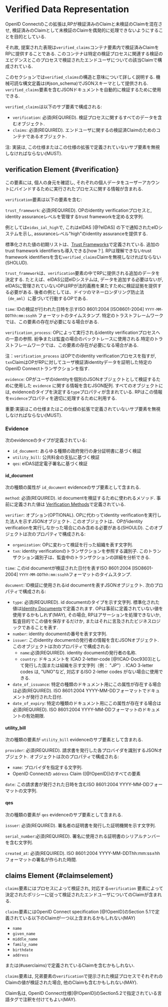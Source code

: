 # Verified Data Representation 

OpenID Connectのこの拡張は,RPが検証済みのClaimと未検証のClaimを混在させ, 検証済みのClaimとして未検証のClaimを偶発的に処理できないようにすることを目的としている.

それ故, 提案された表現は`verified_claims`コンテナ要素内で検証済みClaimをRPに提供することである. このコンテナは特定の検証プロセスに関連する検証のエビデンスとこのプロセスで検証されたエンドユーザについての該当Claimで構成されている.

このセクションでは`verified_claims`の構造と意味について詳しく説明する. 機械可読な構文定義は(#json_schema)でJSONスキーマとして提供される. `verified_claims`要素を含むJSONドキュメントを自動的に検証するために使用できる.

`verified_claims`は以下のサブ要素で構成される:

* `verification`: 必須(REQUIRED). 検証プロセスに関するすべてのデータを含むオブジェクト.
* `claims`: 必須(REQUIRED). エンドユーザに関するの検証済Claimのためのコンテナであるオブジェクト.

注: 実装は, この仕様またはこの仕様の拡張で定義されていないサブ要素を無視しなければならない(MUST).

## verification Element {#verification}

この要素には, 個人の身元を確認し, それぞれの個人データをユーザーアカウントにバインドするために実行されたプロセスに関する情報が含まれる.

`verification`要素は以下の要素を含む:

`trust_framework`: 必須(REQUIRED). OPのidentity verificationプロセスと, identity assuranceレベルを管理するtrust frameworkを定める文字列.

例としては`eidas_ial_high`で, これはeIDAS [@?eIDAS] の下で通知されたeIDシステムを示し, assuranceレベル"high"のidentity assuranceを提供する.

標準化された値の初期リストは、[Trust Frameworks](#predefined_values_tf)で定義されている. 追加のtrust framework identifiersも導入できる[how？]. RPは理解できないtrust framework identifiersを含む`verified_claims`Claimを無視しなければならない(SHOLUD).

`trust_framework`は、`verification`要素の中でRPに提供される追加のデータを決定する. たとえば、eIDAS公認eIDシステムは, データを追加する必要はないが, eIDASに管理されていないOPはRPが法的義務を果たすために検証証拠を提供する必要がある. 後者の例としては、ドイツのマネーロンダリング防止法（`de_aml`）に基づいて行動するOPである.

`time`: IDの検証が行われた日時を示すISO 8601:2004 [ISO8601-2004] `YYYY-MM-DDThh:mm:ss±hh` フォーマットのタイムスタンプ. 特定のトラストフレームワークでは、この要素の存在が必要になる場合がある.

`verification_process`: OPによって実行されるidentity verificationプロセスへの一意の参照. 紛争または監査の場合のバックトレースに使用される.特定のトラストフレームワークでは、この要素の存在が必要になる場合がある.

注：`verification_process` はOPでのidentity verificationプロセスを指すが, `txn`ClaimはOPがRPに対してユーザ検証済identityデータを証明した特定のOpenID Connectトランザクションを指す.

`evidence`: OPがユーザのidentityを個別のJSONオブジェクトとして検証するために使用した `evidence` に関する情報を含むJSON配列. すべてのオブジェクトには, evidenceのタイプを決定する`type`プロパティが含まれている. RPはこの情報を`evidence`プロパティを適切に処理するために利用する.

重要:実装はこの仕様またはこの仕様の拡張で定義されていないサブ要素を無視しなければならない(MUST).

### Evidence 

次のevidenceのタイプが定義されている:

* `id_document`: あらゆる種類の政府発行の身分証明書に基づく検証
* `utility_bill`: 公共料金の支払に基づく検証
* `qes`: eIDAS認定電子署名に基づく検証

#### id_document

次の種類の属性が `id_document` evidenceのサブ要素として含まれる.

`method`: 必須(REQUIRED). id documentを検証するために使われるメソッド. 事前に定義された値は [Verification Methods](#predefined_values_vm)で定義されている.

`verifier`: オプション(OPTIONAL). OPに代わってidentity verificationを実行した法人を示すJSONオブジェクト. このオブジェクトは、OPがidentity verificationを実行しなかった場合にのみ含める必要がある(SHOULD). このオブジェクトは次のプロパティで構成される:

* `organization`: OPに変わって検証を行った組織を表す文字列.
* `txn`: identity verificationのトランザクションを参照する識別子. このトランザクション識別子は、監査中のトランザクションの詳細を分析できる.

`time`: このid documentが検証された日付を表すISO 8601:2004 [ISO8601-2004] `YYYY-MM-DDThh:mm:ss±hh`フォーマットのタイムスタンプ.

`document`: ID検証に使用されるid documentを表すJSONオブジェクト. 次のプロパティで構成される:

* `type`: 必須(REQUIRED). id documentのタイプを示す文字列. 標準化された値は[Identity Documents](#predefined_values_idd)で定義されます. OPは事前に定義されていない値を使用するかもしれず(MAY), その場合, RPはアサーションを処理できないか, 監査目的でこの値を保存するだけか, またはそれに言及されたビジネスロジックであることを表す.
* `number`: identity documentの番号を表す文字列.
* `issuer`: このidentity documentの発行者の情報を含むJSONオブジェクト. このオブジェクトは次のプロパティで構成される:
	*  `name`:必須(REQUIRED). identity documentの発行者の名称.
	*  `country`: ドキュメントを ICAO 2-letter-code [@!ICAO-Doc9303]として発行した国または組織を示す文字列（例： "JP"）. ICAO 3-letter codes は, "UNO"など, 対応するISO 2-letter codes がない場合に使用できる.
* `date_of_issuance`: 特定の種類のドキュメント用にこの属性が存在する場合は必須(REQUIRED). ISO 8601:2004 YYYY-MM-DDフォーマットでドキュメントが発行された日付.
* `date_of_expiry`: 特定の種類のドキュメント用にこの属性が存在する場合は必須(REQUIRED). ISO 8601:2004 YYYY-MM-DDフォーマットのドキュメントの有効期限.

#### utility_bill

次の種類の要素が `utility_bill` evidenceのサブ要素として含まれる.

`provider`: 必須(REQUIRED). 請求書を発行した各プロバイダを識別するJSONオブジェクト. オブジェクトは次のプロパティで構成される:

* `name`: プロバイダを指定する文字列.
* OpenID Connectの `address` Claim ([@!OpenID])のすべての要素

`date`: この請求書が発行された日時を含むISO 8601:2004 YYYY-MM-DDフォーマットの文字列.

#### qes

次の種類の要素が `qes` evidenceのサブ要素として含まれる.

`issuer`: 必須(REQUIRED). 署名者の証明書を発行した証明機関を示す文字列.

`serial_number`:必須(REQUIRED). 署名に使用される証明書のシリアルナンバーを含む文字列.

`created_at`: 必須(REQUIRED).  ISO 8601:2004 YYYY-MM-DDThh:mm:ss±hhフォーマットの署名が作られた時間.


## claims Element {#claimselement}

`claims`要素にはプロセスによって検証され, 対応する`verification` 要素によって決定されたポリシーに従って検証されたエンドユーザについてのClaimが含まれる.

`claims`要素にはOpenID Connect specification [@!OpenID]のSection 5.1で定義されている以下のClaimが一つ以上含まれるかもしれない(MAY)

* `name`
* `given_name`
* `middle_name`
* `family_name`
* `birthdate`
* `address`

または(#userclaims)で定義されているClaimを含むかもしれない.

`claims`要素は, 兄弟要素の`verification`で提示された検証プロセスでそれぞれのClaimの値が検証された場合, 他のClaimも含むかもしれない(MAY).

Claim名は, OpenID Connect仕様[@!OpenID]のSection5.2で指定されている言語タグで注釈を付けてもよい(MAY).
